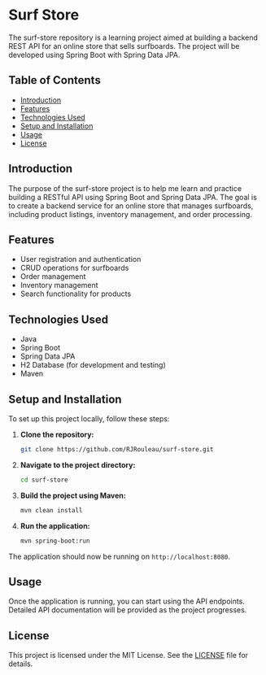 # Surf Store

The surf-store repository is a learning project aimed at building a backend REST API for an online store that sells surfboards. The project will be developed using Spring Boot with Spring Data JPA.

## Table of Contents

- [Introduction](#introduction)
- [Features](#features)
- [Technologies Used](#technologies-used)
- [Setup and Installation](#setup-and-installation)
- [Usage](#usage)
- [License](#license)

## Introduction

The purpose of the surf-store project is to help me learn and practice building a RESTful API using Spring Boot and Spring Data JPA. The goal is to create a backend service for an online store that manages surfboards, including product listings, inventory management, and order processing.

## Features

- User registration and authentication
- CRUD operations for surfboards
- Order management
- Inventory management
- Search functionality for products

## Technologies Used

- Java
- Spring Boot
- Spring Data JPA
- H2 Database (for development and testing)
- Maven

## Setup and Installation

To set up this project locally, follow these steps:

1. **Clone the repository:**
    ```sh
    git clone https://github.com/RJRouleau/surf-store.git
    ```
   
2. **Navigate to the project directory:**
    ```sh
    cd surf-store
    ```

3. **Build the project using Maven:**
    ```sh
    mvn clean install
    ```

4. **Run the application:**
    ```sh
    mvn spring-boot:run
    ```

The application should now be running on `http://localhost:8080`.

## Usage

Once the application is running, you can start using the API endpoints. Detailed API documentation will be provided as the project progresses.

## License

This project is licensed under the MIT License. See the [LICENSE](LICENSE) file for details.
